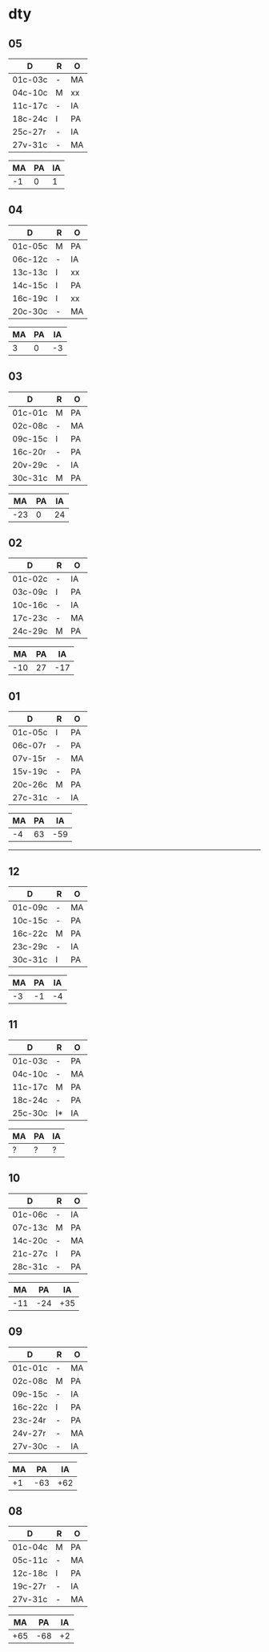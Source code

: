 # dty

## 05
| D       | R  | O  |
| ------- | -- | -- |
| 01c-03c | -  | MA |
| 04c-10c | M  | xx |
| 11c-17c | -  | IA |
| 18c-24c | I  | PA |
| 25c-27r | -  | IA |
| 27v-31c | -  | MA |

| **MA** | **PA** | **IA** |
| ---    | ---    | ---    |
|   -1   |   0    |    1   |

## 04
| D       | R  | O  |
| ------- | -- | -- |
| 01c-05c | M  | PA |
| 06c-12c | -  | IA |
| 13c-13c | I  | xx |
| 14c-15c | I  | PA |
| 16c-19c | I  | xx |
| 20c-30c | -  | MA |

| **MA**  | **PA** | **IA** |
| ---     | ---    | ---    |
|    3    |   0    |   -3   |

## 03
| D       | R  | O  |
| ------- | -- | -- |
| 01c-01c | M  | PA |
| 02c-08c | -  | MA |
| 09c-15c | I  | PA |
| 16c-20r | -  | PA |
| 20v-29c | -  | IA |
| 30c-31c | M  | PA |

| **MA**  | **PA**  | **IA**  |
| ---     | ---     | ---     |
|  -23    |  0     |  24      |

## 02
| D       | R  | O  |
| ------- | -- | -- |
| 01c-02c | -  | IA |
| 03c-09c | I  | PA |
| 10c-16c | -  | IA |
| 17c-23c | -  | MA |
| 24c-29c | M  | PA |

| **MA**  | **PA**  | **IA**  |
| ---     | ---     | ---     |
| -10     |  27     | -17     |

## 01
| D       | R  | O  |
| ------- | -- | -- |
| 01c-05c | I  | PA |
| 06c-07r | -  | PA |
| 07v-15r | -  | MA |
| 15v-19c | -  | PA |
| 20c-26c | M  | PA |
| 27c-31c | -  | IA |

| **MA**  | **PA**  | **IA**  |
| --- | --- | --- |
|  -4 |  63 | -59 |

---

## 12
| D       | R  | O  |
| ------- | -- | -- |
| 01c-09c | -  | MA |
| 10c-15c | -  | PA |
| 16c-22c | M  | PA |
| 23c-29c | -  | IA |
| 30c-31c | I  | PA |

| **MA**  | **PA**  | **IA**  |
| --- | --- | --- |
| -3 | -1 | -4  |

## 11
| D       | R  | O  |
| ------- | -- | -- |
| 01c-03c | -  | PA |
| 04c-10c | -  | MA |
| 11c-17c | M  | PA |
| 18c-24c | -  | PA |
| 25c-30c | I* | IA |

| **MA**  | **PA**  | **IA**  |
| --- | --- | --- |
| ? | ? | ?  |

## 10
| D       | R  | O  |
| ------- | -- | -- |
| 01c-06c | -  | IA |
| 07c-13c | M  | PA |
| 14c-20c | -  | MA |
| 21c-27c | I  | PA |
| 28c-31c | -  | PA |

| **MA**  | **PA**  | **IA**  |
| --- | --- | --- |
| -11 | -24 | +35  |

## 09
| D       | R  | O  |
| ------- | -- | -- |
| 01c-01c | -  | MA |
| 02c-08c | M  | PA |
| 09c-15c | -  | IA |
| 16c-22c | I  | PA |
| 23c-24r | -  | PA |
| 24v-27r | -  | MA |
| 27v-30c | -  | IA |

| **MA**  | **PA**  | **IA**  |
| --- | --- | --- |
| +1 | -63 | +62  |

## 08

| D       | R  | O  |
| ------- | -- | -- |
| 01c-04c | M  | PA |
| 05c-11c | -  | MA |
| 12c-18c | I  | PA |
| 19c-27r | -  | IA |
| 27v-31c | -  | MA |

| **MA**  | **PA**  | **IA**  |
| --- | --- | --- |
| +65 | -68 | +2  |
